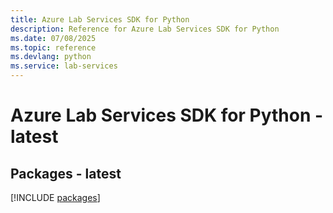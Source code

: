 ```yaml
---
title: Azure Lab Services SDK for Python
description: Reference for Azure Lab Services SDK for Python
ms.date: 07/08/2025
ms.topic: reference
ms.devlang: python
ms.service: lab-services
---
```

# Azure Lab Services SDK for Python - latest
## Packages - latest
[!INCLUDE [packages](lab-services-index.md)]